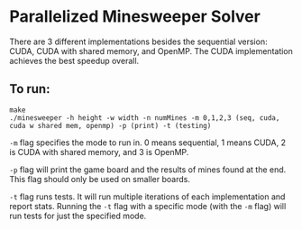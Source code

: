 # Parallelized Minesweeper Solver

There are 3 different implementations besides the sequential version: CUDA, CUDA with shared memory, and OpenMP.
The CUDA implementation achieves the best speedup overall. 

## To run: 
``` 
make 
./minesweeper -h height -w width -n numMines -m 0,1,2,3 (seq, cuda, cuda w shared mem, openmp) -p (print) -t (testing) 
```

`-m` flag specifies the mode to run in. 0 means sequential, 1 means CUDA, 2 is CUDA with shared memory, and 3 is OpenMP. 

`-p` flag will print the game board and the results of mines found at the end. This flag should only be used on smaller boards.

`-t` flag runs tests. It will run multiple iterations of each implementation and report stats. Running the `-t` flag with a specific mode (with the `-m` flag) will run tests for just the specified mode. 
